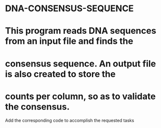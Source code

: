 # DNA-CONSENSUS-SEQUENCE

# This program reads DNA sequences from an input file and finds the
# consensus sequence.  An output file is also created to store the
# counts per column, so as to validate the consensus.
Add the corresponding code to accomplish the requested tasks
